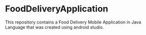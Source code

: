 # FoodDeliveryApplication
This repository contains a Food Delivery Mobile Application in Java Language that was created using android studio. 
